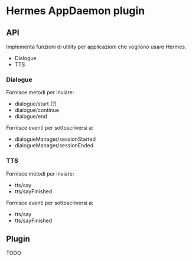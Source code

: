 Hermes AppDaemon plugin
=======================

## API

Implementa funzioni di utility per applicazioni che vogliono usare Hermes.

* Dialogue
* TTS

### Dialogue

Fornisce metodi per inviare:

* dialogue/start (?)
* dialogue/continue
* dialogue/end

Fornisce eventi per sottoscriversi a:

* dialogueManager/sessionStarted
* dialogueManager/sessionEnded

### TTS

Fornisce metodi per inviare:

* tts/say
* tts/sayFinished

Fornisce eventi per sottoscriversi a:

* tts/say
* tts/sayFinished

## Plugin

TODO

